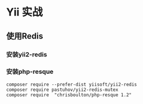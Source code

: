 # Yii 实战


## 使用Redis


### 安装yii2-redis

### 安装php-resque
```
composer require --prefer-dist yiisoft/yii2-redis
composer require pastuhov/yii2-redis-mutex
composer require  "chrisboulton/php-resque 1.2"
```

